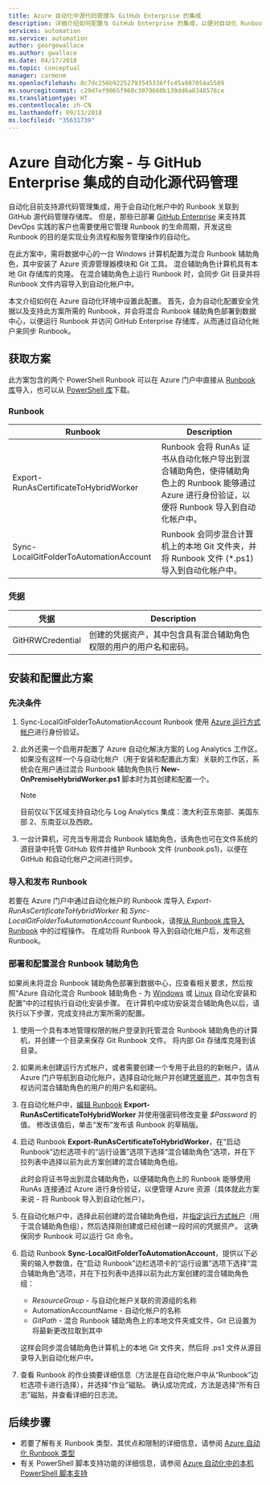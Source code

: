 ```yaml
---
title: Azure 自动化中源代码管理与 GitHub Enterprise 的集成
description: 详细介绍如何配置与 GitHub Enterprise 的集成，以便对自动化 Runbook 进行源代码管理。
services: automation
ms.service: automation
author: georgewallace
ms.author: gwallace
ms.date: 04/17/2018
ms.topic: conceptual
manager: carmonm
ms.openlocfilehash: 8c7dc256b92252793545336ffc45a987054a5509
ms.sourcegitcommit: c29d7ef9065f960c3079660b139dd6a8348576ce
ms.translationtype: HT
ms.contentlocale: zh-CN
ms.lasthandoff: 09/13/2018
ms.locfileid: "35631739"
---
```

# <a name="azure-automation-scenario---automation-source-control-integration-with-github-enterprise"></a>Azure 自动化方案 - 与 GitHub Enterprise 集成的自动化源代码管理

自动化目前支持源代码管理集成，用于会自动化帐户中的 Runbook 关联到 GitHub 源代码管理存储库。 但是，那些已部署 [GitHub Enterprise](https://enterprise.github.com/home) 来支持其 DevOps 实践的客户也需要使用它管理 Runbook 的生命周期，开发这些 Runbook 的目的是实现业务流程和服务管理操作的自动化。

在此方案中，需将数据中心的一台 Windows 计算机配置为混合 Runbook 辅助角色，其中安装了 Azure 资源管理器模块和 Git 工具。 混合辅助角色计算机具有本地 Git 存储库的克隆。 在混合辅助角色上运行 Runbook 时，会同步 Git 目录并将 Runbook 文件内容导入到自动化帐户中。

本文介绍如何在 Azure 自动化环境中设置此配置。 首先，会为自动化配置安全凭据以及支持此方案所需的 Runbook，并会将混合 Runbook 辅助角色部署到数据中心，以便运行 Runbook 并访问 GitHub Enterprise 存储库，从而通过自动化帐户来同步 Runbook。

## <a name="getting-the-scenario"></a>获取方案

此方案包含的两个 PowerShell Runbook 可以在 Azure 门户中直接从 [Runbook 库](automation-runbook-gallery.md)导入，也可以从 [PowerShell 库](https://www.powershellgallery.com)下载。

### <a name="runbooks"></a>Runbook

Runbook | Description|
--------|------------|
Export-RunAsCertificateToHybridWorker | Runbook 会将 RunAs 证书从自动化帐户导出到混合辅助角色，使得辅助角色上的 Runbook 能够通过 Azure 进行身份验证，以便将 Runbook 导入到自动化帐户中。|
Sync-LocalGitFolderToAutomationAccount | Runbook 会同步混合计算机上的本地 Git 文件夹，并将 Runbook 文件 (*.ps1) 导入到自动化帐户中。|

### <a name="credentials"></a>凭据

凭据 | Description|
-----------|------------|
GitHRWCredential | 创建的凭据资产，其中包含具有混合辅助角色权限的用户的用户名和密码。|

## <a name="installing-and-configuring-this-scenario"></a>安装和配置此方案

### <a name="prerequisites"></a>先决条件

1. Sync-LocalGitFolderToAutomationAccount Runbook 使用 [Azure 运行方式帐户](automation-sec-configure-azure-runas-account.md)进行身份验证。

2. 此外还需一个启用并配置了 Azure 自动化解决方案的 Log Analytics 工作区。 如果没有这样一个与自动化帐户（用于安装和配置此方案）关联的工作区，系统会在用户通过混合 Runbook 辅助角色执行 **New-OnPremiseHybridWorker.ps1** 脚本时为其创建和配置一个。

    > [!NOTE]
    > 目前仅以下区域支持自动化与 Log Analytics 集成：澳大利亚东南部、美国东部 2、东南亚以及西欧。

3. 一台计算机，可充当专用混合 Runbook 辅助角色，该角色也可在文件系统的源目录中托管 GitHub 软件并维护 Runbook 文件 (*runbook*.ps1)，以便在 GitHub 和自动化帐户之间进行同步。

### <a name="import-and-publish-the-runbooks"></a>导入和发布 Runbook

若要在 Azure 门户中通过自动化帐户的 Runbook 库导入 *Export-RunAsCertificateToHybridWorker* 和 *Sync-LocalGitFolderToAutomationAccount* Runbook，请按[从 Runbook 库导入 Runbook](automation-runbook-gallery.md#to-import-a-runbook-from-the-runbook-gallery-with-the-azure-portal) 中的过程操作。 在成功将 Runbook 导入到自动化帐户后，发布这些 Runbook。

### <a name="deploy-and-configure-hybrid-runbook-worker"></a>部署和配置混合 Runbook 辅助角色

如果尚未将混合 Runbook 辅助角色部署到数据中心，应查看相关要求，然后按照“Azure 自动化混合 Runbook 辅助角色 - 为 [Windows](automation-windows-hrw-install.md#automated-deployment) 或 [Linux](automation-linux-hrw-install.md#installing-a-linux-hybrid-runbook-worker) 自动化安装和配置”中的过程执行自动化安装步骤。 在计算机中成功安装混合辅助角色以后，请执行以下步骤，完成支持此方案所需的配置。

1. 使用一个具有本地管理权限的帐户登录到托管混合 Runbook 辅助角色的计算机，并创建一个目录来保存 Git Runbook 文件。 将内部 Git 存储库克隆到该目录。
1. 如果尚未创建运行方式帐户，或者需要创建一个专用于此目的的新帐户，请从 Azure 门户导航到自动化帐户，选择自动化帐户并创建[凭据资产](automation-credentials.md)，其中包含有权访问混合辅助角色的用户的用户名和密码。
1. 在自动化帐户中，[编辑 Runbook](automation-edit-textual-runbook.md) **Export-RunAsCertificateToHybridWorker** 并使用强密码修改变量 *$Password* 的值。  修改该值后，单击“发布”发布该 Runbook 的草稿版。
1. 启动 Runbook **Export-RunAsCertificateToHybridWorker**，在“启动 Runbook”边栏选项卡的“运行设置”选项下选择“混合辅助角色”选项，并在下拉列表中选择以前为此方案创建的混合辅助角色组。

    此时会将证书导出到混合辅助角色，以便辅助角色上的 Runbook 能够使用 RunAs 连接通过 Azure 进行身份验证，以便管理 Azure 资源（具体就此方案来说 - 将 Runbook 导入到自动化帐户）。

1. 在自动化帐户中，选择此前创建的混合辅助角色组，并[指定运行方式帐户](automation-hrw-run-runbooks.md#runas-account)（用于混合辅助角色组），然后选择刚创建或已经创建一段时间的凭据资产。 这确保同步 Runbook 可以运行 Git 命令。 
1. 启动 Runbook **Sync-LocalGitFolderToAutomationAccount**，提供以下必需的输入参数值，在“启动 Runbook”边栏选项卡的“运行设置”选项下选择“混合辅助角色”选项，并在下拉列表中选择以前为此方案创建的混合辅助角色组：

   * *ResourceGroup* - 与自动化帐户关联的资源组的名称
   * AutomationAccountName - 自动化帐户的名称
   * *GitPath* - 混合 Runbook 辅助角色上的本地文件夹或文件，Git 已设置为将最新更改拉取到其中

    这样会同步混合辅助角色计算机上的本地 Git 文件夹，然后将 .ps1 文件从源目录导入到自动化帐户中。

1. 查看 Runbook 的作业摘要详细信息（方法是在自动化帐户中从“Runbook”边栏选项卡进行选择），并选择“作业”磁贴。 确认成功完成，方法是选择“所有日志”磁贴，并查看详细的日志流。

## <a name="next-steps"></a>后续步骤

* 若要了解有关 Runbook 类型、其优点和限制的详细信息，请参阅 [Azure 自动化 Runbook 类型](automation-runbook-types.md)
* 有关 PowerShell 脚本支持功能的详细信息，请参阅 [Azure 自动化中的本机 PowerShell 脚本支持](https://azure.microsoft.com/blog/announcing-powershell-script-support-azure-automation-2/)
